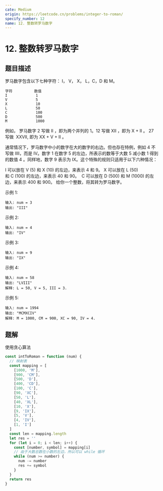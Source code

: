 ```yaml
---
cate: Medium
origin: https://leetcode.cn/problems/integer-to-roman/
specify_number: 12
name: 12. 整数转罗马数字
---
```


# 12. 整数转罗马数字

## 题目描述

罗马数字包含以下七种字符： I， V， X， L，C，D 和 M。

```
字符          数值
I             1
V             5
X             10
L             50
C             100
D             500
M             1000
```

例如， 罗马数字 2 写做 II ，即为两个并列的 1。12 写做 XII ，即为 X + II 。 27 写做  XXVII, 即为 XX + V + II 。

通常情况下，罗马数字中小的数字在大的数字的右边。但也存在特例，例如 4 不写做 IIII，而是 IV。数字 1 在数字 5 的左边，所表示的数等于大数 5 减小数 1 得到的数值 4 。同样地，数字 9 表示为 IX。这个特殊的规则只适用于以下六种情况：

I 可以放在 V (5) 和 X (10) 的左边，来表示 4 和 9。
X 可以放在 L (50) 和 C (100) 的左边，来表示 40 和 90。 
C 可以放在 D (500) 和 M (1000) 的左边，来表示 400 和 900。
给你一个整数，将其转为罗马数字。

示例 1:

```
输入: num = 3
输出: "III"
```

示例 2:

```
输入: num = 4
输出: "IV"
```

示例 3:

```
输入: num = 9
输出: "IX"
```

示例 4:

```
输入: num = 58
输出: "LVIII"
解释: L = 50, V = 5, III = 3.
```

示例 5:

```
输入: num = 1994
输出: "MCMXCIV"
解释: M = 1000, CM = 900, XC = 90, IV = 4.
```

## 题解

使用贪心算法

```js
const intToRoman = function (num) {
  // 映射表
  const mapping = [
    [1000, 'M'],
    [900, 'CM'],
    [500, 'D'],
    [400, 'CD'],
    [100, 'C'],
    [90, 'XC'],
    [50, 'L'],
    [40, 'XL'],
    [10, 'X'],
    [9, 'IX'],
    [5, 'V'],
    [4, 'IV'],
    [1, 'I']
  ]
  const len = mapping.length
  let res = ''
  for (let i = 0; i < len; i++) {
    const [number, symbol] = mapping[i]
    // 由于大数总数在小数的左边，所以可以 while 循环
    while (num >= number) {
      num -= number
      res += symbol
    }
  }
  return res
}
```